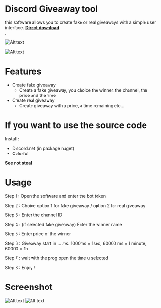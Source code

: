 # Discord Giveaway tool
this software allows you to create fake or real giveaways with a simple user interface.  [**Direct download**](https://github.com/Stanley-GF/Discord-Giveaway-Tools/releases/download/1.0.0.0/Discord.Giveaway.bot.rar)<br>. 

![Alt text](https://cdn.discordapp.com/attachments/730020310119612470/731542367294980106/unknown.png "Image2")

![Alt text](https://cdn.discordapp.com/attachments/730020310119612470/731542680731123712/unknown.png "Image1")

# Features

* Create fake giveaway
  * Create a fake giveaway, you choice the winner, the channel, the price and the time
* Create real giveaway
  * Create giveaway with a price, a time remaining etc...
# If you want to use the source code
Install : 
- Discord.net (in package nuget)
- Colorful

 **See not steal**
 
# Usage

Step 1 : Open the software and enter the bot token

Step 2 : Choice option 1 for fake giveaway / option 2 for real giveaway

Step 3 : Enter the channel ID

Step 4 : (if selected fake giveaway) Enter the winner name 

Step 5 : Enter price of the winner

Step 6 : Giveaway start in ... *ms*. 1000ms = 1sec, 60000 ms = 1 minute, 60000 = 1h

Step 7 : wait with the prog open the time u selected

Step 8 : Enjoy !

# Screenshot
![Alt text](https://cdn.discordapp.com/attachments/730020310119612470/731544775232323624/unknown.png "Image2")
![Alt text](https://cdn.discordapp.com/attachments/730020310119612470/731544988730654720/unknown.png "Image2")

